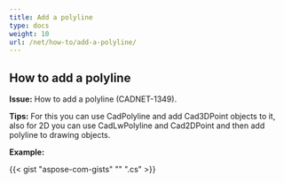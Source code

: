 ```yaml
---
title: Add a polyline
type: docs
weight: 10
url: /net/how-to/add-a-polyline/
---
```


## **How to add a polyline**

**Issue:** How to add a polyline (CADNET-1349).

**Tips:** For this you can use CadPolyline and add Cad3DPoint objects to it, also for 2D you can use CadLwPolyline and Cad2DPoint and then add polyline to drawing objects.

**Example:**

{{< gist "aspose-com-gists" "" ".cs" >}}